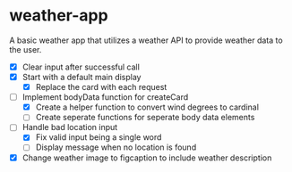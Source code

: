 # weather-app

A basic weather app that utilizes a weather API to provide weather data to the user.

- [x] Clear input after successful call
- [x] Start with a default main display
  - [x] Replace the card with each request
- [ ] Implement bodyData function for createCard
  - [x] Create a helper function to convert wind degrees to cardinal
  - [ ] Create seperate functions for seperate body data elements
- [ ] Handle bad location input
  - [x] Fix valid input being a single word
  - [ ] Display message when no location is found
- [x] Change weather image to figcaption to include weather description
